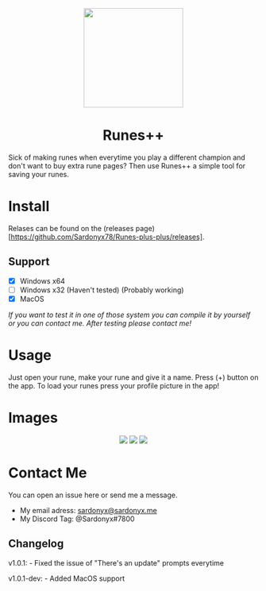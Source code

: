 <div align="center" display="flex" flex-direction="column">
    <a><image src="https://github.com/Sardonyx78/Runes-plus-plus/blob/master/logo/Icon.png" width="200"></a>
    <br />
    <h1>Runes++</h1>
</div>

Sick of making runes when everytime you play a different champion and don't want to buy extra rune pages? Then use Runes++ a simple tool for saving your runes.

# Install
Relases can be found on the (releases page)[https://github.com/Sardonyx78/Runes-plus-plus/releases].

## Support
- [x] Windows x64
- [ ] Windows x32 (Haven't tested) (Probably working)
- [x] MacOS

*If you want to test it in one of those system you can compile it by yourself or you can contact me. After testing please contact me!*

# Usage
Just open your rune, make your rune and give it a name. Press (+) button on the app. To load your runes press your profile picture in the app!

# Images
<div align="center" display="flex" flex-direction="row">
<a>
    <img src="http://sardonyx.studio/img/😓🦁💀🥰😙💝🤩👾">
</a>
<a>
    <img src="http://sardonyx.studio/img/💝😡🐼❤🙉😐🤒🥵">
</a>
<a>
    <img src="http://sardonyx.studio/img/😀🥳🤡😷🖤😎😫🙂">
</a>
</div>

# Contact Me

You can open an issue here or send me a message.<br>

- My email adress: [sardonyx@sardonyx.me](mailto:sardonyx@sardonyx.me)<br>
- My Discord Tag: @Sardonyx#7800

## Changelog

v1.0.1:
    - Fixed the issue of "There's an update" prompts everytime

v1.0.1-dev:
    - Added MacOS support